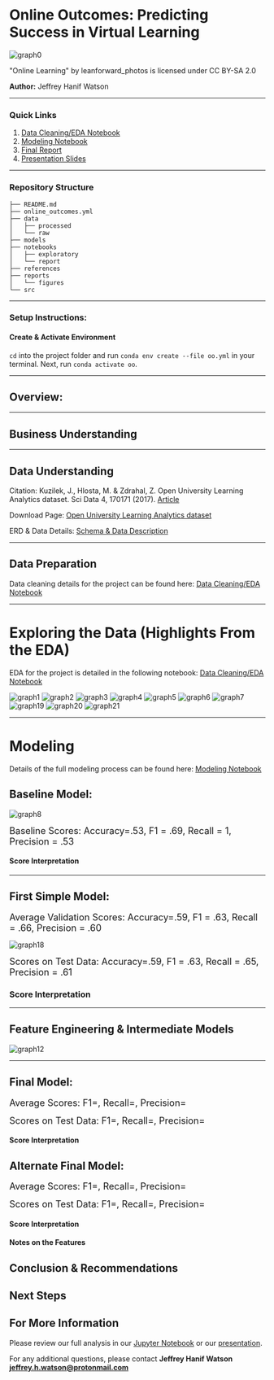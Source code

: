 # Online Outcomes: Predicting Success in Virtual Learning

![graph0](./reports/figures/intro.jpg)

"Online Learning" by leanforward_photos is licensed under CC BY-SA 2.0

**Author:** Jeffrey Hanif Watson
***
### Quick Links
1. [Data Cleaning/EDA Notebook](./notebooks/exploratory/cleaning_eda.ipynb)
2. [Modeling Notebook](./notebooks/exploratory/modeling_eda.ipynb)
3. [Final Report](./notebooks/report/report.ipynb)
4. [Presentation Slides](./reports/presentation.pdf)
***
### Repository Structure

```
├── README.md
├── online_outcomes.yml
├── data
│   ├── processed
│   └── raw
├── models
├── notebooks
│   ├── exploratory
│   └── report
├── references
├── reports
│   └── figures
└── src
```
***
### Setup Instructions:

#### Create & Activate Environment
`cd` into the project folder and run `conda env create --file
oo.yml` in your terminal. Next, run `conda activate oo`.
***
## Overview:

***
## Business Understanding
 
***
## Data Understanding
Citation:
Kuzilek, J., Hlosta, M. & Zdrahal, Z. Open University Learning Analytics dataset. Sci Data 4, 170171 (2017). [Article](https://doi.org/10.1038/sdata.2017.171)

Download Page:
[Open University Learning Analytics dataset](https://analyse.kmi.open.ac.uk/open_dataset)

ERD & Data Details:
[Schema & Data Description](https://analyse.kmi.open.ac.uk/open_dataset#description)

***
## Data Preparation
Data cleaning details for the project can be found here:
[Data Cleaning/EDA Notebook](./notebooks/exploratory/cleaning_eda.ipynb)

***
# Exploring the  Data (Highlights From the EDA)
EDA for the project is detailed in the following notebook: [Data Cleaning/EDA Notebook](./notebooks/exploratory/cleaning_eda.ipynb)

![graph1](./reports/figures/outcomes_type.png)
![graph2](./reports/figures/outcomes_imd.png)
![graph3](./reports/figures/outcomes_dis.png)
![graph4](./reports/figures/outcomes_age.png)
![graph5](./reports/figures/outcomes_edu.png)
![graph6](./reports/figures/outcomes_gen.png)
![graph7](./reports/figures/outcomes_cl.png)
![graph19](./reports/figures/outcomes_med.png)
![graph20](./reports/figures/outcomes_wa.png)
![graph21](./reports/figures/outcomes_al.png)
***
# Modeling

Details of the full modeling process can be found here:
[Modeling Notebook](./notebooks/exploratory/modeling_eda.ipynb)


## Baseline Model:

![graph8](./reports/figures/baseline.png)

<font size="4">Baseline Scores: Accuracy=.53, F1 = .69, Recall = 1, Precision = .53</font>

#### Score Interpretation

***
## First Simple Model:

<font size="4">Average Validation Scores: Accuracy=.59, F1 = .63, Recall = .66, Precision = .60</font>

![graph18](./reports/figures/fsm.png)

<font size="4">Scores on Test Data: Accuracy=.59, F1 = .63, Recall = .65, Precision = .61</font>

### Score Interpretation

***
## Feature Engineering & Intermediate Models
![graph12](./reports/figures/modeling_history.png)
***
## Final Model:
<font size="4"> </font>

<font size="4">Average Scores: F1=, Recall=, Precision=</font>

[comment]: <![graph12](./reports/figures/dummy.png)> 

<font size="4">Scores on Test Data: F1=, Recall=, Precision=</font>

#### Score Interpretation


## Alternate Final Model:  
<font size="4"></font>

<font size="4">Average Scores: F1=, Recall=, Precision=</font>


[comment]: <![graph16](./reports/figures/dummy.png)>

<font size="4">Scores on Test Data: F1=, Recall=, Precision=</font>

#### Score Interpretation


#### Notes on the Features

## Conclusion & Recommendations

## Next Steps

## For More Information

Please review our full analysis in our [Jupyter Notebook](./notebooks/report/report.ipynb) or our [presentation](./reports/presentation.pdf).

For any additional questions, please contact **Jeffrey Hanif Watson jeffrey.h.watson@protonmail.com**
